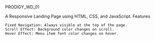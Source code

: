 PRODIGY_WD_01

A Responsive Landing Page using HTML, CSS, and JavaScript.
Features

    Fixed Navigation: Always visible at the top of the page.
    Scroll Effect: Background color changes on scroll.
    Hover Effect: Menu item font color changes on hover.
